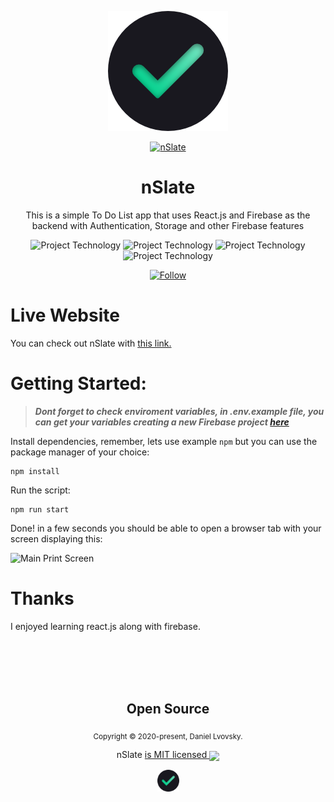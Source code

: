 <p align="center">
    <img src="./src/assets/logo192.png" alt="To Do List Logo" />
<p>
<p align="center">
    <a href="https://newslate.netlify.app/login" target="_blank">
      <img src="https://img.shields.io/website?label=nslate.com&style=for-the-badge&url=https://newslate.netlify.app/login&logo=netlify&color=4ECCA3" alt="nSlate" />
    </a>
</p>
<h1 align="center">
    nSlate
</h1>
<p align="center">This is a simple To Do List app that uses React.js and Firebase as the backend with Authentication, Storage and other Firebase features</p>

<p align="center">
  <img src="https://img.shields.io/badge/backend-firebase-orange" alt="Project Technology" />
  <img src="https://img.shields.io/badge/language-javascript-yellow" alt="Project Technology" />
  <img src="https://img.shields.io/badge/framework-react_js-blue" alt="Project Technology" />
  <img src="https://img.shields.io/badge/architecture-redux-blueviolet" alt="Project Technology" />
</p>

<p align="center">
    <a href="https://www.linkedin.com/in/daniel-lvovsky/" target="_blank">
      <img src="https://img.shields.io/twitter/url?label=Connect%20%40DanielLvovsky&logo=linkedin&url=https://www.linkedin.com/in/daniel-lvovsky/" alt="Follow" />
    </a>
</p>

# Live Website
You can check out nSlate with [this link.](https://newslate.netlify.app/login)

# Getting Started:
>  _**Dont forget to check enviroment variables, in .env.example file, you can get your variables creating a new Firebase project [here](https://console.firebase.google.com/)**_

    
Install dependencies, remember, lets use example `npm` but you can use the package manager of your choice:

    npm install
    
Run the script:

    npm run start
    
Done! in a few seconds you should be able to open a browser tab with your screen displaying this:    

![Main Print Screen](https://firebasestorage.googleapis.com/v0/b/todo-dd76b.appspot.com/o/Captura%20de%20Tela%20(6).png?alt=media&token=5b94ff9a-74ce-41e7-b320-b7ba51a0f57f)
    
    
# Thanks
I enjoyed learning react.js along with firebase.

<br>
<br>
<br>
<br>

<h2 align="center">
  Open Source
</h2>
<p align="center">
  <sub>Copyright © 2020-present, Daniel Lvovsky.</sub>
</p>
<p align="center">nSlate <a href="https://github.com/DanielLvovsky/nSlate/blob/master/LICENSE.md">is MIT licensed <img align="center" src="https://img.icons8.com/color/20/000000/open-source--v1.png"/> </a></p>
<p align="center">
  <img src="./src/assets/logo192.png" width="35" />
</p>
